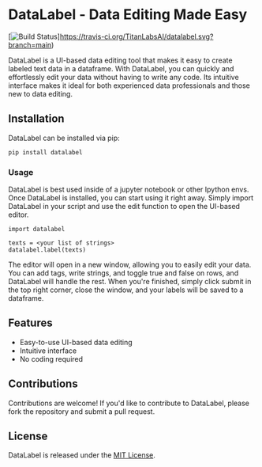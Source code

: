 # DataLabel - Data Editing Made Easy

[![Build Status](https://travis-ci.org/TitanLabsAI/datalabel.svg?branch=main)]https://travis-ci.org/TitanLabsAI/datalabel.svg?branch=main)

DataLabel is a UI-based data editing tool that makes it easy to create labeled text data in a dataframe. With DataLabel, you can quickly and effortlessly edit your data without having to write any code. Its intuitive interface makes it ideal for both experienced data professionals and those new to data editing.

## Installation

DataLabel can be installed via pip:

```
pip install datalabel
```


### Usage
DataLabel is best used inside of a jupyter notebook or other Ipython envs.
Once DataLabel is installed, you can start using it right away. Simply import DataLabel in your script and use the edit function to open the UI-based editor.

```
import datalabel

texts = <your list of strings>
datalabel.label(texts)
```

The editor will open in a new window, allowing you to easily edit your data. You can add tags, write strings, and toggle true and false on rows, and DataLabel will handle the rest. When you're finished, simply click submit in the top right corner, close the window, and your labels will be saved to a dataframe.


## Features

- Easy-to-use UI-based data editing
- Intuitive interface
- No coding required


## Contributions

Contributions are welcome! If you'd like to contribute to DataLabel, please fork the repository and submit a pull request.

## License

DataLabel is released under the [MIT License](https://opensource.org/licenses/MIT).
